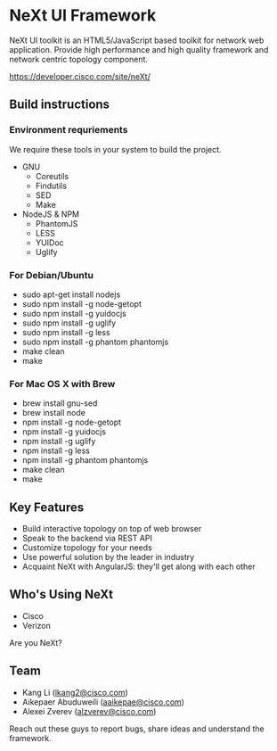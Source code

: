 # NeXt UI Framework

NeXt UI toolkit is an HTML5/JavaScript based toolkit for network web application. Provide high performance and high quality framework and network centric topology component.

https://developer.cisco.com/site/neXt/

## Build instructions

### Environment requriements

We require these tools in your system to build the project.

* GNU
  * Coreutils
  * Findutils
  * SED
  * Make
* NodeJS & NPM
  * PhantomJS
  * LESS
  * YUIDoc
  * Uglify

### For Debian/Ubuntu

* sudo apt-get install nodejs
* sudo npm install -g node-getopt
* sudo npm install -g yuidocjs
* sudo npm install -g uglify
* sudo npm install -g less
* sudo npm install -g phantom phantomjs
* make clean
* make

### For Mac OS X with Brew

* brew install gnu-sed
* brew install node
* npm install -g node-getopt
* npm install -g yuidocjs
* npm install -g uglify
* npm install -g less
* npm install -g phantom phantomjs
* make clean
* make

## Key Features

* Build interactive topology on top of web browser
* Speak to the backend via REST API
* Customize topology for your needs
* Use powerful solution by the leader in industry
* Acquaint NeXt with AngularJS: they'll get along with each other

## Who's Using NeXt

* Cisco
* Verizon

Are you NeXt?

## Team

* Kang Li (lkang2@cisco.com)
* Aikepaer Abuduweili (aaikepae@cisco.com)
* Alexei Zverev (alzverev@cisco.com)

Reach out these guys to report bugs, share ideas and understand the framework.
